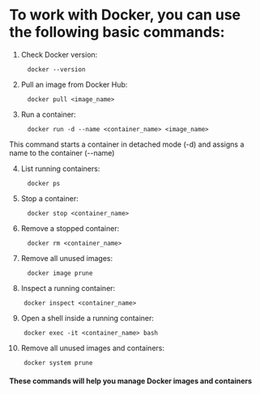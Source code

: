 # To work with Docker, you can use the following basic commands:

1. Check Docker version:
```
     docker --version
```
2. Pull an image from Docker Hub:
```
     docker pull <image_name>
```
3. Run a container:
```
     docker run -d --name <container_name> <image_name>
```
 This command starts a container in detached mode (-d) and assigns a name to the container (--name)

4. List running containers:
```
     docker ps
```
5. Stop a container:
```
     docker stop <container_name>
```
6. Remove a stopped container:
```
     docker rm <container_name>
```
7. Remove all unused images:
```
     docker image prune
```
8. Inspect a running container:
```
    docker inspect <container_name>
```
9. Open a shell inside a running container:
```
    docker exec -it <container_name> bash
```
10. Remove all unused images and containers:
```
    docker system prune
```

#### These commands will help you manage Docker images and containers
